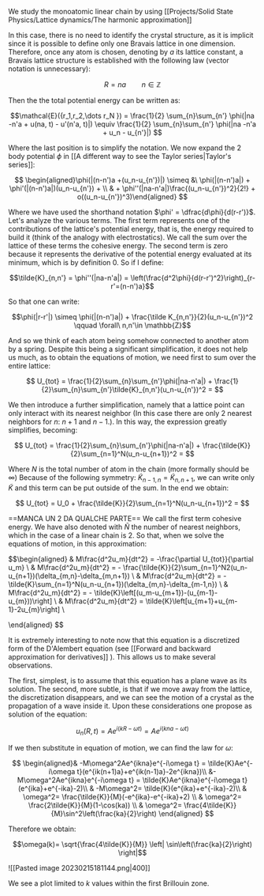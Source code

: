 We study the monoatomic linear chain by using [[Projects/Solid State Physics/Lattice dynamics/The harmonic approximation]]

In this case, there is no need to identify the crystal structure, as it is implicit since it is possible to define only one Bravais lattice in one dimension. Therefore, once any atom is chosen, denoting by $a$ its lattice constant, a Bravais lattice structure is established with the following law (vector notation is unnecessary):

$$R = na \qquad n \in \mathbb{Z}$$

Then the the total potential energy can be written as:

$$\mathcal{E}({r_1,r_2,\dots r_N })  = \frac{1}{2} \sum_{n}\sum_{n'} \phi(|na -n'a + u(na, t) - u'(n'a, t)|) \equiv  \frac{1}{2} \sum_{n}\sum_{n'} \phi(|na -n'a + u_n - u_{n'}|) $$

Where the last position is to simplify the notation.
We now expand the 2 body potential $\phi$ in [[A different way to see the Taylor series|Taylor's series]]:

$$ \begin{aligned}\phi(|(n-n')a +(u_n-u_{n'})|)  \simeq &\ \phi(|(n-n')a|) + \phi'(|(n-n')a|)(u_n-u_{n'}) + \\ & + \phi''(|na-n'a|)\frac{(u_n-u_{n'})^2}{2!} + o((u_n-u_{n'})^3)\end{aligned} $$

Where we have used the shorthand notation $\phi' = \dfrac{d\phi}{d(r-r')}$.
Let's analyze the various terms. The first term represents one of the contributions of the lattice's potential energy, that is, the energy required to build it (think of the analogy with electrostatics). We call the sum over the lattice of these terms the cohesive energy.
The second term is zero because it represents the derivative of the potential energy evaluated at its minimum, which is by definition 0.
So if I define:

$$\tilde{K}_{n,n'} = \phi''(|na-n'a|) = \left(\frac{d^2\phi}{d(r-r')^2}\right)_{r-r'=(n-n')a}$$

So that one can write:

$$\phi(|r-r'|) \simeq \phi(|(n-n')a|) + \frac{\tilde K_{n,n'}}{2}(u_n-u_{n'})^2 \qquad \forall\ n,n'\in \mathbb{Z}$$

And so we think of each atom being somehow connected to another atom by a spring. Despite this being a significant simplification, it does not help us much, as to obtain the equations of motion, we need first to sum over the entire lattice:

$$ U_{tot}  =  \frac{1}{2}\sum_{n}\sum_{n'}\phi(|na-n'a|) +  \frac{1}{2}\sum_{n}\sum_{n'}\tilde{K}_{n,n'}(u_n-u_{n'})^2 = $$

We then introduce a further simplification, namely that a lattice point can only interact with its nearest neighbor (In this case there are only 2 nearest neighbors for $n$: $n+1$ and $n-1$.). In this way, the expression greatly simplifies, becoming:

$$ U_{tot}  =  \frac{1}{2}\sum_{n}\sum_{n'}\phi(|na-n'a|) + \frac{\tilde{K}}{2}\sum_{n=1}^N(u_n-u_{n+1})^2 = $$

Where $N$ is the total number of atom in the chain (more formally should be $\infty$)
Because of the following symmetry: $\tilde{K}_{n-1,n}=\tilde{K}_{n,n+1}$, we can write only $\tilde{K}$ and this term can be put outside of the sum.
In the end we obtain:

$$ U_{tot}  =  U_0 +  \frac{\tilde{K}}{2}\sum_{n=1}^N(u_n-u_{n+1})^2 = $$

==MANCA UN 2 DA QUALCHE PARTE==
We call the first term cohesive energy. We have also denoted with $\tilde{N}$ the number of nearest neighbors, which in the case of a linear chain is 2.
So that, when we solve the equations of motion, in this approximation:

$$\begin{aligned} & M\frac{d^2u_m}{dt^2} = -\frac{\partial U_{tot}}{\partial u_m} \\
& M\frac{d^2u_m}{dt^2} = - \frac{\tilde{K}}{2}\sum_{n=1}^N2(u_n-u_{n+1})(\delta_{m,n}-\delta_{m,n+1}) \\
& M\frac{d^2u_m}{dt^2} = - \tilde{K}\sum_{n=1}^N(u_n-u_{n+1})(\delta_{m,n}-\delta_{m-1,n}) \\
& M\frac{d^2u_m}{dt^2} = - \tilde{K}\left[(u_m-u_{m+1})-(u_{m-1}-u_{m}))\right] \\
& M\frac{d^2u_m}{dt^2} = \tilde{K}\left[u_{m+1}+u_{m-1}-2u_{m}\right] \\



\end{aligned} $$

It is extremely interesting to note now that this equation is a discretized form of the D'Alembert equation (see [[Forward and backward approximation for derivatives]] ). This allows us to make several observations.

The first, simplest, is to assume that this equation has a plane wave as its solution. The second, more subtle, is that if we move away from the lattice, the discretization disappears, and we can see the motion of a crystal as the propagation of a wave inside it.
Upon these considerations one propose as solution of the equation:

$$u_n(R,t) = Ae^{i(kR-\omega t)} = Ae^{i(kna-\omega t)} $$

If we then substitute in equation of motion, we can find the law for $\omega$:

$$ \begin{aligned}& -M\omega^2Ae^{ikna}e^{-i\omega t} = \tilde{K}Ae^{-i\omega t}(e^{ik(n+1)a}+e^{ik(n-1)a}-2e^{ikna})\\
&-M\omega^2Ae^{ikna}e^{-i\omega t} = \tilde{K}Ae^{ikna}e^{-i\omega t}(e^{ika}+e^{-ika}-2)\\
& -M\omega^2= \tilde{K}(e^{ika}+e^{-ika}-2)\\
& \omega^2= \frac{\tilde{K}}{M}(-e^{ika}-e^{-ika}+2) \\
& \omega^2= \frac{2\tilde{K}}{M}(1-\cos(ka)) \\
& \omega^2= \frac{4\tilde{K}}{M}\sin^2\left(\frac{ka}{2}\right)
\end{aligned} $$

Therefore we obtain:

$$\omega(k)= \sqrt{\frac{4\tilde{K}}{M}} \left| \sin\left(\frac{ka}{2}\right) \right|$$

![[Pasted image 20230215181144.png|400]]

We see a plot limited to $k$ values within the first Brillouin zone. 

